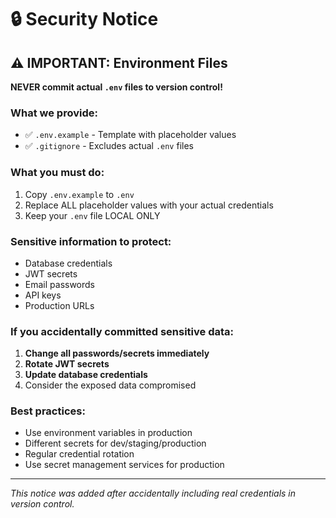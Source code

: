 # 🔒 Security Notice

## ⚠️ IMPORTANT: Environment Files

**NEVER commit actual `.env` files to version control!**

### What we provide:
- ✅ `.env.example` - Template with placeholder values
- ✅ `.gitignore` - Excludes actual `.env` files

### What you must do:
1. Copy `.env.example` to `.env`
2. Replace ALL placeholder values with your actual credentials
3. Keep your `.env` file LOCAL ONLY

### Sensitive information to protect:
- Database credentials
- JWT secrets
- Email passwords
- API keys
- Production URLs

### If you accidentally committed sensitive data:
1. **Change all passwords/secrets immediately**
2. **Rotate JWT secrets**
3. **Update database credentials**
4. Consider the exposed data compromised

### Best practices:
- Use environment variables in production
- Different secrets for dev/staging/production
- Regular credential rotation
- Use secret management services for production

---
*This notice was added after accidentally including real credentials in version control.*
